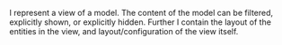 I represent a view of a model. The content of the model can be filtered, explicitly shown, or explicitly hidden.
Further I contain the layout of the entities in the view, and layout/configuration of the view itself.